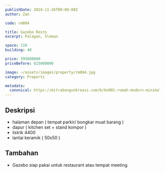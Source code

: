 ```yaml
---
publishDate: 2024-11-26T00:00:00Z
author: Zan

code: rm004

title: Gazebo Resto 
excerpt: Palagan, Sleman

space: 110
building: 40

price: 595000000
priceBefore: 625000000

image: ~/assets/images/property/rm004.jpg
category: Properti

metadata:
  canonical: https://mitrabangunkreasi.com/b/bn001-rumah-modern-minimalis
---
```


## Deskripsi

- halaman depan ( tempat parkir/ bongkar muat barang )
- dapur ( kitchen set + stand kompor )
- listrik 4400
- lantai keramik ( 50x50 )

## Tambahan
- Gazebo siap pakai untuk restaurant atau tempat meeting.
